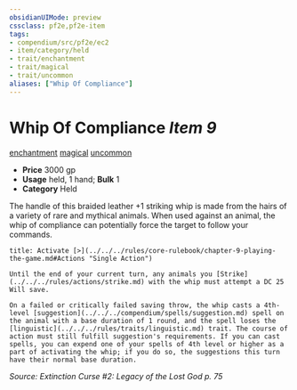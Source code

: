 ```yaml
---
obsidianUIMode: preview
cssclass: pf2e,pf2e-item
tags:
- compendium/src/pf2e/ec2
- item/category/held
- trait/enchantment
- trait/magical
- trait/uncommon
aliases: ["Whip Of Compliance"]
---
```

# Whip Of Compliance *Item 9*  
[enchantment](../../../rules/traits/enchantment.md)  [magical](../../../rules/traits/magical.md)  [uncommon](../../../rules/traits/uncommon.md)  

- **Price** 3000 gp
- **Usage** held, 1 hand; **Bulk** 1
- **Category** Held

The handle of this braided leather +1 striking whip is made from the hairs of a variety of rare and mythical animals. When used against an animal, the whip of compliance can potentially force the target to follow your commands.

```ad-embed-ability
title: Activate [>](../../../rules/core-rulebook/chapter-9-playing-the-game.md#Actions "Single Action")

Until the end of your current turn, any animals you [Strike](../../../rules/actions/strike.md) with the whip must attempt a DC 25 Will save.

On a failed or critically failed saving throw, the whip casts a 4th-level [suggestion](../../../compendium/spells/suggestion.md) spell on the animal with a base duration of 1 round, and the spell loses the [linguistic](../../../rules/traits/linguistic.md) trait. The course of action must still fulfill suggestion's requirements. If you can cast spells, you can expend one of your spells of 4th level or higher as a part of activating the whip; if you do so, the suggestions this turn have their normal base duration.
```

*Source: Extinction Curse #2: Legacy of the Lost God p. 75*
